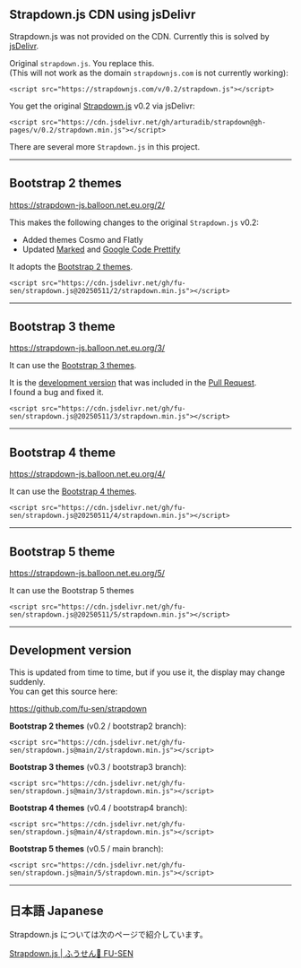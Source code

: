 ## Strapdown.js CDN using jsDelivr

Strapdown.js was not provided on the CDN. Currently this is solved by [jsDelivr](https://www.jsdelivr.com/).

Original `strapdown.js`. You replace this.\
(This will not work as the domain `strapdownjs.com` is not currently working):

```
<script src="https://strapdownjs.com/v/0.2/strapdown.js"></script>
```

You get the original [Strapdown.js](https://github.com/arturadib/strapdown) v0.2 via jsDelivr:

```
<script src="https://cdn.jsdelivr.net/gh/arturadib/strapdown@gh-pages/v/0.2/strapdown.min.js"></script>
```

There are several more `Strapdown.js` in this project.

___

## Bootstrap 2 themes

https://strapdown-js.balloon.net.eu.org/2/

This makes the following changes to the original `Strapdown.js` v0.2:

- Added themes Cosmo and Flatly
- Updated [Marked](https://github.com/markedjs/marked) and [Google Code Prettify](https://github.com/googlearchive/code-prettify)

It adopts the [Bootstrap 2 themes](https://bootswatch.com/2/).

```
<script src="https://cdn.jsdelivr.net/gh/fu-sen/strapdown.js@20250511/2/strapdown.min.js"></script>
```

___

## Bootstrap 3 theme

https://strapdown-js.balloon.net.eu.org/3/

It can use the [Bootstrap 3 themes](https://bootswatch.com/3/).

It is the [development version](https://github.com/OCG-labs/strapdown/tree/dev) that was included in the [Pull Request](https://github.com/arturadib/strapdown/pull/51).\
I found a bug and fixed it.

```
<script src="https://cdn.jsdelivr.net/gh/fu-sen/strapdown.js@20250511/3/strapdown.min.js"></script>
```

___

## Bootstrap 4 theme

https://strapdown-js.balloon.net.eu.org/4/

It can use the [Bootstrap 4 themes](https://bootswatch.com/).

```
<script src="https://cdn.jsdelivr.net/gh/fu-sen/strapdown.js@20250511/4/strapdown.min.js"></script>
```

___

## Bootstrap 5 theme

https://strapdown-js.balloon.net.eu.org/5/

It can use the Bootstrap 5 themes

```
<script src="https://cdn.jsdelivr.net/gh/fu-sen/strapdown.js@20250511/5/strapdown.min.js"></script>
```

___

## Development version

This is updated from time to time, but if you use it, the display may change suddenly.\
You can get this source here:

<https://github.com/fu-sen/strapdown>

**Bootstrap 2 themes** (v0.2 / bootstrap2 branch):

```
<script src="https://cdn.jsdelivr.net/gh/fu-sen/strapdown.js@main/2/strapdown.min.js"></script>
```

**Bootstrap 3 themes** (v0.3 / bootstrap3 branch):

```
<script src="https://cdn.jsdelivr.net/gh/fu-sen/strapdown.js@main/3/strapdown.min.js"></script>
```

**Bootstrap 4 themes** (v0.4 / bootstrap4 branch):

```
<script src="https://cdn.jsdelivr.net/gh/fu-sen/strapdown.js@main/4/strapdown.min.js"></script>
```

**Bootstrap 5 themes** (v0.5 / main branch):

```
<script src="https://cdn.jsdelivr.net/gh/fu-sen/strapdown.js@main/5/strapdown.min.js"></script>
```

___

## 日本語 Japanese

Strapdown.js については次のページで紹介しています。

[Strapdown.js | ふうせん🎈 FU-SEN](https://balloo-jp.vercel.app/strapdown.js/)
